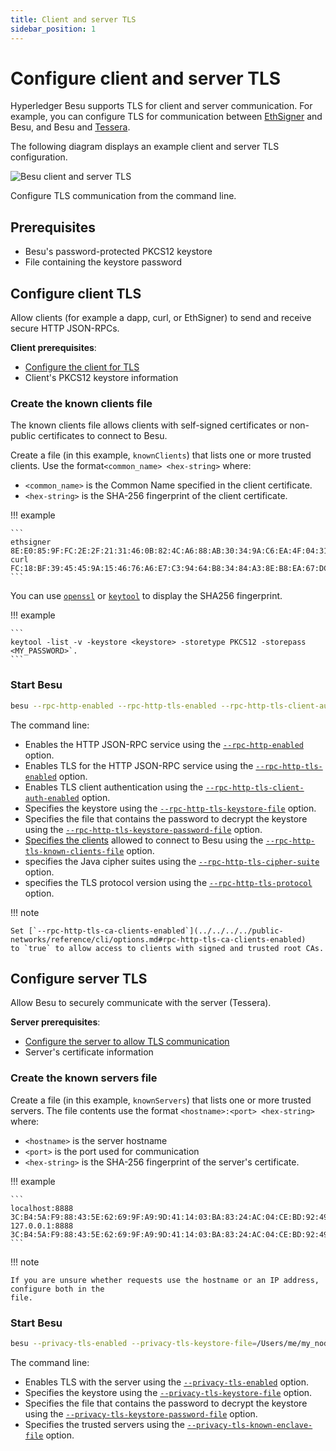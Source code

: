 ```yaml
---
title: Client and server TLS
sidebar_position: 1
---
```


# Configure client and server TLS

Hyperledger Besu supports TLS for client and server communication. For example, you can configure TLS for communication between [EthSigner](https://docs.ethsigner.consensys.net/en/latest/Concepts/TLS/) and Besu, and Besu and [Tessera](https://docs.tessera.consensys.net/HowTo/Configure/TLS/).

The following diagram displays an example client and server TLS configuration.

![Besu client and server TLS](../../../../assets/images/Besu_TLS.png)

Configure TLS communication from the command line.

## Prerequisites

- Besu's password-protected PKCS12 keystore
- File containing the keystore password

## Configure client TLS

Allow clients (for example a dapp, curl, or EthSigner) to send and receive secure HTTP JSON-RPCs.

**Client prerequisites**:

- [Configure the client for TLS]
- Client's PKCS12 keystore information

### Create the known clients file

The known clients file allows clients with self-signed certificates or non-public certificates to connect to Besu.

Create a file (in this example, `knownClients`) that lists one or more trusted clients. Use the format`<common_name> <hex-string>` where:

- `<common_name>` is the Common Name specified in the client certificate.
- `<hex-string>` is the SHA-256 fingerprint of the client certificate.

!!! example

    ```
    ethsigner 8E:E0:85:9F:FC:2E:2F:21:31:46:0B:82:4C:A6:88:AB:30:34:9A:C6:EA:4F:04:31:ED:0F:69:A7:B5:C2:2F:A7
    curl FC:18:BF:39:45:45:9A:15:46:76:A6:E7:C3:94:64:B8:34:84:A3:8E:B8:EA:67:DC:61:C0:29:E6:38:B8:B7:99
    ```

You can use [`openssl`](https://www.openssl.org/) or [`keytool`](https://docs.oracle.com/javase/6/docs/technotes/tools/solaris/keytool.html) to display the SHA256 fingerprint.

!!! example

    ```
    keytool -list -v -keystore <keystore> -storetype PKCS12 -storepass <MY_PASSWORD>`.
    ```

### Start Besu

```bash
besu --rpc-http-enabled --rpc-http-tls-enabled --rpc-http-tls-client-auth-enabled --rpc-http-tls-keystore-file=/Users/me/my_node/keystore.pfx --rpc-http-tls-keystore-password-file=/Users/me/my_node/keystorePassword --rpc-http-tls-known-clients-file=/Users/me/my_node/knownClients --rpc-http-tls-cipher-suite=TLS_AES_256_GCM_SHA384 --rpc-http-tls-protocol=TLSv1.3,TLSv1.2
```

The command line:

- Enables the HTTP JSON-RPC service using the [`--rpc-http-enabled`](../../../../public-networks/reference/cli/options.md#rpc-http-enabled) option.
- Enables TLS for the HTTP JSON-RPC service using the [`--rpc-http-tls-enabled`](../../../../public-networks/reference/cli/options.md#rpc-http-tls-enabled) option.
- Enables TLS client authentication using the [`--rpc-http-tls-client-auth-enabled`](../../../../public-networks/reference/cli/options.md#rpc-http-tls-client-auth-enabled) option.
- Specifies the keystore using the [`--rpc-http-tls-keystore-file`](../../../../public-networks/reference/cli/options.md#rpc-http-tls-keystore-file) option.
- Specifies the file that contains the password to decrypt the keystore using the [`--rpc-http-tls-keystore-password-file`](../../../../public-networks/reference/cli/options.md#rpc-http-tls-keystore-password-file) option.
- [Specifies the clients](#create-the-known-clients-file) allowed to connect to Besu using the [`--rpc-http-tls-known-clients-file`](../../../../public-networks/reference/cli/options.md#rpc-http-tls-known-clients-file) option.
- specifies the Java cipher suites using the [`--rpc-http-tls-cipher-suite`](../../../../public-networks/reference/cli/options.md#rpc-http-tls-cipher-suite) option.
- specifies the TLS protocol version using the [`--rpc-http-tls-protocol`](../../../../public-networks/reference/cli/options.md#rpc-http-tls-protocol) option.

!!! note

    Set [`--rpc-http-tls-ca-clients-enabled`](../../../../public-networks/reference/cli/options.md#rpc-http-tls-ca-clients-enabled)
    to `true` to allow access to clients with signed and trusted root CAs.

## Configure server TLS

Allow Besu to securely communicate with the server (Tessera).

**Server prerequisites**:

- [Configure the server to allow TLS communication]
- Server's certificate information

### Create the known servers file

Create a file (in this example, `knownServers`) that lists one or more trusted servers. The file contents use the format `<hostname>:<port> <hex-string>` where:

- `<hostname>` is the server hostname
- `<port>` is the port used for communication
- `<hex-string>` is the SHA-256 fingerprint of the server's certificate.

!!! example

    ```
    localhost:8888 3C:B4:5A:F9:88:43:5E:62:69:9F:A9:9D:41:14:03:BA:83:24:AC:04:CE:BD:92:49:1B:8D:B2:A4:86:39:4C:AC
    127.0.0.1:8888 3C:B4:5A:F9:88:43:5E:62:69:9F:A9:9D:41:14:03:BA:83:24:AC:04:CE:BD:92:49:1B:8D:B2:A4:86:39:4C:AC
    ```

!!! note

    If you are unsure whether requests use the hostname or an IP address, configure both in the
    file.

### Start Besu

```bash
besu --privacy-tls-enabled --privacy-tls-keystore-file=/Users/me/my_node/keystore.pfx --privacy-tls-keystore-password-file=/Users/me/my_node/keystorePassword --privacy-tls-known-enclave-file=/Users/me/my_node/knownServers
```

The command line:

- Enables TLS with the server using the [`--privacy-tls-enabled`](../../../reference/cli/options.md#privacy-tls-enabled) option.
- Specifies the keystore using the [`--privacy-tls-keystore-file`](../../../reference/cli/options.md#privacy-tls-keystore-file) option.
- Specifies the file that contains the password to decrypt the keystore using the [`--privacy-tls-keystore-password-file`](../../../reference/cli/options.md#privacy-tls-keystore-password-file) option.
- Specifies the trusted servers using the [`--privacy-tls-known-enclave-file`](../../../reference/cli/options.md#privacy-tls-known-enclave-file) option.

<!-- Links -->

[Configure the client for TLS]: https://docs.ethsigner.consensys.net/en/latest/HowTo/Configure-TLS/#server-tls-connection
[Configure the server to allow TLS communication]: https://docs.tessera.consensys.net/HowTo/Configure/TLS/
